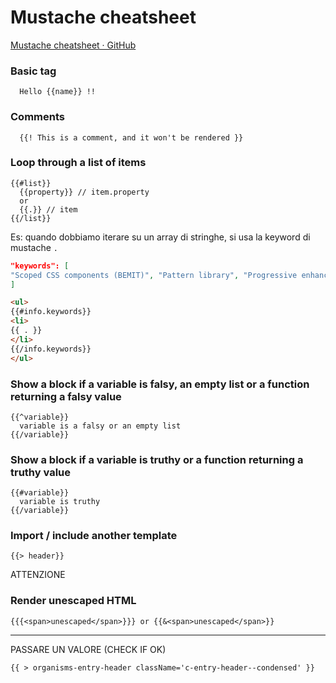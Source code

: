 # Mustache cheatsheet

[Mustache cheatsheet · GitHub](https://gist.github.com/Dammmien/5f0bff8643cb931da7e9495f782aad0a)

### Basic tag

```
  Hello {{name}} !!
```

### Comments

```
  {{! This is a comment, and it won't be rendered }}

```

### Loop through a list of items

```
{{#list}}
  {{property}} // item.property
  or
  {{.}} // item
{{/list}}
```


Es: quando dobbiamo iterare su un array di stringhe, si usa la keyword di mustache `.`

```json
"keywords": [
"Scoped CSS components (BEMIT)", "Pattern library", "Progressive enhancement", "Refactoring", "VueJS", "Docker"
]
```

```html
<ul>
{{#info.keywords}}
<li>
{{ . }}
</li>
{{/info.keywords}}
</ul>
```

### Show a block if a variable is falsy, an empty list or a function returning a falsy value

```
{{^variable}}
  variable is a falsy or an empty list
{{/variable}}
```

### Show a block if a variable is truthy or a function returning a truthy value

```
{{#variable}}
  variable is truthy
{{/variable}}

```

### Import / include another template

```
{{> header}}

```

ATTENZIONE

### Render unescaped HTML

```
{{{<span>unescaped</span>}}} or {{&<span>unescaped</span>}}
```

---

PASSARE UN VALORE (CHECK IF OK)

```html
{{ > organisms-entry-header className='c-entry-header--condensed' }}
```
